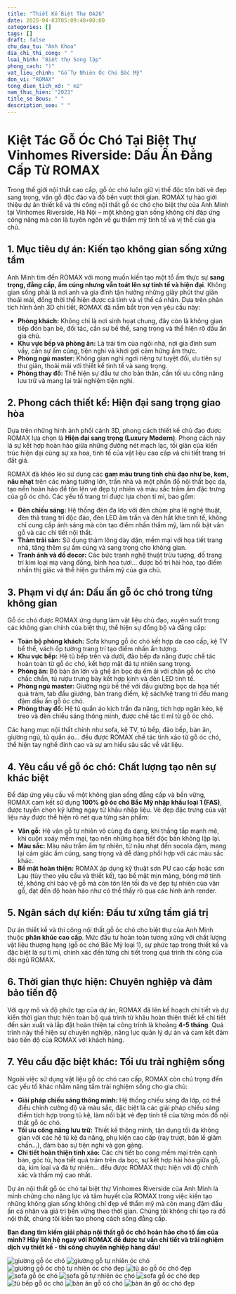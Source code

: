 ```yaml
---
title: "Thiết Kế Biệt Thự DA26"
date: 2025-04-03T05:09:48+00:00
categories: []
tags: []
draft: false
chu_dau_tu: "Anh Khoa"
dia_chi_thi_cong: " "
loai_hinh: "Biệt thự Song lập"
phong_cach: ")"
vat_lieu_chinh: "Gỗ Tự Nhiên Óc Chó Bắc Mỹ"
don_vi: "ROMAX"
tong_dien_tich_xd: " m2"
nam_thuc_hien: "2023"
title_se Bous: " "
description_seo: " "
---
```

# Kiệt Tác Gỗ Óc Chó Tại Biệt Thự Vinhomes Riverside: Dấu Ấn Đẳng Cấp Từ ROMAX

Trong thế giới nội thất cao cấp, gỗ óc chó luôn giữ vị thế độc tôn bởi vẻ đẹp sang trọng, vân gỗ độc đáo và độ bền vượt thời gian. ROMAX tự hào giới thiệu dự án thiết kế và thi công nội thất gỗ óc chó cho biệt thự của Anh Minh tại Vinhomes Riverside, Hà Nội – một không gian sống không chỉ đáp ứng công năng mà còn là tuyên ngôn về gu thẩm mỹ tinh tế và vị thế của gia chủ.

## 1. Mục tiêu dự án: Kiến tạo không gian sống xứng tầm

Anh Minh tìm đến ROMAX với mong muốn kiến tạo một tổ ấm thực sự **sang trọng, đẳng cấp, ấm cúng nhưng vẫn toát lên sự tinh tế và hiện đại**. Không gian sống phải là nơi anh và gia đình tận hưởng những giây phút thư giãn thoải mái, đồng thời thể hiện được cá tính và vị thế cá nhân. Dựa trên phân tích hình ảnh 3D chi tiết, ROMAX đã nắm bắt trọn vẹn yêu cầu này:

* **Phòng khách:** Không chỉ là nơi sinh hoạt chung, đây còn là không gian tiếp đón bạn bè, đối tác, cần sự bề thế, sang trọng và thể hiện rõ dấu ấn gia chủ.
* **Khu vực bếp và phòng ăn:** Là trái tim của ngôi nhà, nơi gia đình sum vầy, cần sự ấm cúng, tiện nghi và khơi gợi cảm hứng ẩm thực.
* **Phòng ngủ master:** Không gian nghỉ ngơi riêng tư tuyệt đối, ưu tiên sự thư giãn, thoải mái với thiết kế tinh tế và sang trọng.
* **Phòng thay đồ:** Thể hiện sự đầu tư cho bản thân, cần tối ưu công năng lưu trữ và mang lại trải nghiệm tiện nghi.

## 2. Phong cách thiết kế: Hiện đại sang trọng giao hòa

Dựa trên những hình ảnh phối cảnh 3D, phong cách thiết kế chủ đạo được ROMAX lựa chọn là **Hiện đại sang trọng (Luxury Modern)**. Phong cách này là sự kết hợp hoàn hảo giữa những đường nét mạch lạc, tối giản của kiến trúc hiện đại cùng sự xa hoa, tinh tế của vật liệu cao cấp và chi tiết trang trí đắt giá.

ROMAX đã khéo léo sử dụng các **gam màu trung tính chủ đạo như be, kem, nâu nhạt** trên các mảng tường lớn, trần nhà và một phần đồ nội thất bọc da, tạo nền hoàn hảo để tôn lên vẻ đẹp tự nhiên và màu sắc trầm ấm đặc trưng của gỗ óc chó. Các yếu tố trang trí được lựa chọn tỉ mỉ, bao gồm:

* **Đèn chiếu sáng:** Hệ thống đèn đa lớp với đèn chùm pha lê nghệ thuật, đèn thả trang trí độc đáo, đèn LED âm trần và đèn hắt khe tinh tế, không chỉ cung cấp ánh sáng mà còn tạo điểm nhấn thẩm mỹ, làm nổi bật vân gỗ và các chi tiết nội thất.
* **Thảm trải sàn:** Sử dụng thảm lông dày dặn, mềm mại với họa tiết trang nhã, tăng thêm sự ấm cúng và sang trọng cho không gian.
* **Tranh ảnh và đồ decor:** Các bức tranh nghệ thuật trừu tượng, đồ trang trí kim loại mạ vàng đồng, bình hoa tươi... được bố trí hài hòa, tạo điểm nhấn thị giác và thể hiện gu thẩm mỹ của gia chủ.

## 3. Phạm vi dự án: Dấu ấn gỗ óc chó trong từng không gian

Gỗ óc chó được ROMAX ứng dụng làm vật liệu chủ đạo, xuyên suốt trong các không gian chính của biệt thự, thể hiện sự đồng bộ và đẳng cấp:

* **Toàn bộ phòng khách:** Sofa khung gỗ óc chó kết hợp da cao cấp, kệ TV bề thế, vách ốp tường trang trí tạo điểm nhấn ấn tượng.
* **Khu vực bếp:** Hệ tủ bếp trên và dưới, đảo bếp đa năng được chế tác hoàn toàn từ gỗ óc chó, kết hợp mặt đá tự nhiên sang trọng.
* **Phòng ăn:** Bộ bàn ăn lớn và ghế ăn bọc da êm ái với chân gỗ óc chó chắc chắn, tủ rượu trưng bày kết hợp kính và đèn LED tinh tế.
* **Phòng ngủ master:** Giường ngủ bề thế với đầu giường bọc da họa tiết quả trám, tab đầu giường, bàn trang điểm, kệ sách/kệ trang trí đều mang đậm dấu ấn gỗ óc chó.
* **Phòng thay đồ:** Hệ tủ quần áo kịch trần đa năng, tích hợp ngăn kéo, kệ treo và đèn chiếu sáng thông minh, được chế tác tỉ mỉ từ gỗ óc chó.

Các hạng mục nội thất chính như sofa, kệ TV, tủ bếp, đảo bếp, bàn ăn, giường ngủ, tủ quần áo... đều được ROMAX chế tác tinh xảo từ gỗ óc chó, thể hiện tay nghề đỉnh cao và sự am hiểu sâu sắc về vật liệu.

## 4. Yêu cầu về gỗ óc chó: Chất lượng tạo nên sự khác biệt

Để đáp ứng yêu cầu về một không gian sống đẳng cấp và bền vững, ROMAX cam kết sử dụng **100% gỗ óc chó Bắc Mỹ nhập khẩu loại 1 (FAS)**, được tuyển chọn kỹ lưỡng ngay từ khâu nhập liệu. Vẻ đẹp đặc trưng của vật liệu này được thể hiện rõ nét qua từng sản phẩm:

* **Vân gỗ:** Hệ vân gỗ tự nhiên vô cùng đa dạng, khi thẳng tắp mạnh mẽ, khi cuộn xoáy mềm mại, tạo nên những họa tiết độc bản không lặp lại.
* **Màu sắc:** Màu nâu trầm ấm tự nhiên, từ nâu nhạt đến socola đậm, mang lại cảm giác ấm cúng, sang trọng và dễ dàng phối hợp với các màu sắc khác.
* **Bề mặt hoàn thiện:** ROMAX áp dụng kỹ thuật sơn PU cao cấp hoặc sơn Lau (tùy theo yêu cầu và thiết kế), tạo bề mặt mịn màng, bóng mờ tinh tế, không chỉ bảo vệ gỗ mà còn tôn lên tối đa vẻ đẹp tự nhiên của vân gỗ, đạt đến độ hoàn hảo như có thể thấy rõ qua các hình ảnh render.

## 5. Ngân sách dự kiến: Đầu tư xứng tầm giá trị

Dự án thiết kế và thi công nội thất gỗ óc chó cho biệt thự của Anh Minh thuộc **phân khúc cao cấp**. Mức đầu tư hoàn toàn tương xứng với chất lượng vật liệu thượng hạng (gỗ óc chó Bắc Mỹ loại 1), sự phức tạp trong thiết kế và đặc biệt là sự tỉ mỉ, chính xác đến từng chi tiết trong quá trình thi công của đội ngũ ROMAX.

## 6. Thời gian thực hiện: Chuyên nghiệp và đảm bảo tiến độ

Với quy mô và độ phức tạp của dự án, ROMAX đã lên kế hoạch chi tiết và dự kiến thời gian thực hiện toàn bộ quá trình từ khâu hoàn thiện thiết kế chi tiết đến sản xuất và lắp đặt hoàn thiện tại công trình là khoảng **4-5 tháng**. Quá trình này thể hiện sự chuyên nghiệp, năng lực quản lý dự án và cam kết đảm bảo tiến độ của ROMAX với khách hàng.

## 7. Yêu cầu đặc biệt khác: Tối ưu trải nghiệm sống

Ngoài việc sử dụng vật liệu gỗ óc chó cao cấp, ROMAX còn chú trọng đến các yếu tố khác nhằm nâng tầm trải nghiệm sống cho gia chủ:

* **Giải pháp chiếu sáng thông minh:** Hệ thống chiếu sáng đa lớp, có thể điều chỉnh cường độ và màu sắc, đặc biệt là các giải pháp chiếu sáng điểm tích hợp trong tủ kệ, làm nổi bật vẻ đẹp tinh tế của từng món đồ nội thất gỗ óc chó.
* **Tối ưu công năng lưu trữ:** Thiết kế thông minh, tận dụng tối đa không gian với các hệ tủ kệ đa năng, phụ kiện cao cấp (ray trượt, bản lề giảm chấn...), đảm bảo sự tiện nghi và gọn gàng.
* **Chi tiết hoàn thiện tinh xảo:** Các chi tiết bo cong mềm mại trên cạnh bàn, góc tủ, họa tiết quả trám trên da bọc, sự kết hợp hài hòa giữa gỗ, da, kim loại và đá tự nhiên... đều được ROMAX thực hiện với độ chính xác và thẩm mỹ cao nhất.

Dự án nội thất gỗ óc chó tại biệt thự Vinhomes Riverside của Anh Minh là minh chứng cho năng lực và tâm huyết của ROMAX trong việc kiến tạo những không gian sống không chỉ đẹp về thẩm mỹ mà còn mang đậm dấu ấn cá nhân và giá trị bền vững theo thời gian. Chúng tôi không chỉ tạo ra đồ nội thất, chúng tôi kiến tạo phong cách sống đẳng cấp.

**Bạn đang tìm kiếm giải pháp nội thất gỗ óc chó hoàn hảo cho tổ ấm của mình? Hãy liên hệ ngay với ROMAX để được tư vấn chi tiết và trải nghiệm dịch vụ thiết kế - thi công chuyên nghiệp hàng đầu!**

![giường gỗ óc chó](/img/giuong/gg26/giuong-go-oc-cho-gg26-27.webp)
![giường gỗ tự nhiên óc chó](/img/giuong/gg26/giuong-go-oc-cho-gg26-26.webp)
![giường gỗ óc chó tự nhiên óc chó đẹp](/img/giuong/gg26/giuong-go-oc-cho-gg26-25.webp)
![tủ áo gỗ óc chó đẹp](/img/tu-ao/tqa26/tu-quan-ao-go-oc-cho-tqa26-6.webp)
![sofa gỗ óc chó](/img/sofa/sf26/sofa-go-oc-cho-sf26-3.webp)
![sofa gỗ tự nhiên óc chó](/img/sofa/sf26/sofa-go-oc-cho-sf26-2.webp)
![sofa gỗ óc chó đẹp](/img/sofa/sf26/sofa-go-oc-cho-sf26-1.webp)
![tủ bếp gỗ óc chó](/img/tu-bep/tb26/tu-bep-go-oc-cho-tb26-1.webp)
![bàn ăn gỗ có chó](/img/ban-an/ba26/ban-an-go-oc-cho-ba26-2.webp)
![bàn ăn gỗ óc chó đẹp](/img/ban-an/ba26/ban-an-go-oc-cho-ba26-1.webp)